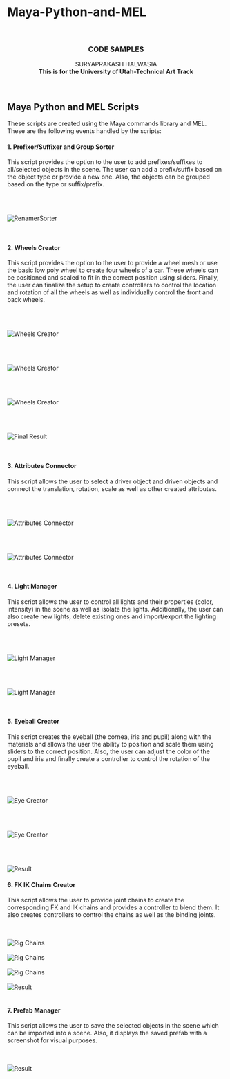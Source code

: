 # Maya-Python-and-MEL
<a name="readme-top"></a>


<!-- PROJECT LOGO -->
<br />

<h3 align="center">CODE SAMPLES</h3>

  <p align="center">
    SURYAPRAKASH HALWASIA
    <br />
    <strong>This is for the University of Utah-Technical Art Track</strong>
    <br />
    </p>



<br />



<!-- MAYA PYTHON AND MEL SCRIPTS -->
## Maya Python and MEL Scripts

These scripts are created using the Maya commands library and MEL. These are the following
events handled by the scripts:

#### 1. Prefixer/Suffixer and Group Sorter

This script provides the option to the user to add prefixes/suffixes to all/selected objects in the scene.
The user can add a prefix/suffix based on the object type or provide a new one. Also, 
the objects can be grouped based on the type or suffix/prefix.

<br />
 <br />

![RenamerSorter](https://static.wixstatic.com/media/4d9930_141c1cd25a344d818b2f1c22fafe779d~mv2.jpg/v1/fill/w_505,h_522,al_c,q_80,enc_auto/RenamerSorter_JPG.jpg)

<br />

#### 2. Wheels Creator
This script provides the option to the user to provide a wheel mesh or use the basic low poly 
wheel to create four wheels of a car. These wheels can be positioned and scaled to fit
in the correct position using sliders. Finally, the user can finalize the setup to create controllers
to control the location and rotation of all the wheels as well as individually control the front and back wheels.

<br />
 <br />

![Wheels Creator](https://static.wixstatic.com/media/4d9930_83145f7064b1490baa9318ef5ae1596b~mv2.jpg/v1/fill/w_458,h_396,al_c,q_80,enc_auto/wheelscreator_JPG.jpg)

<br />
 <br />
 

![Wheels Creator](https://static.wixstatic.com/media/4d9930_f46f29f8f2a44b7db5d4d1db75a47625~mv2.jpg/v1/fill/w_600,h_307,al_c,q_80,usm_0.66_1.00_0.01,enc_auto/4d9930_f46f29f8f2a44b7db5d4d1db75a47625~mv2.jpg)

<br />
 <br />
 
 
![Wheels Creator](https://static.wixstatic.com/media/4d9930_4b1681f582b54da98a02040fe948f171~mv2.jpg/v1/fill/w_600,h_307,al_c,q_80,usm_0.66_1.00_0.01,enc_auto/4d9930_4b1681f582b54da98a02040fe948f171~mv2.jpg)

<br />
 <br />

![Final Result](https://static.wixstatic.com/media/4d9930_d689cef9470e4b55b07766114913c81e~mv2.jpg/v1/fill/w_600,h_309,al_c,q_80,usm_0.66_1.00_0.01,enc_auto/4d9930_d689cef9470e4b55b07766114913c81e~mv2.jpg)

<br />

#### 3. Attributes Connector

This script allows the user to select a driver object and driven objects and connect the translation,
rotation, scale as well as other created attributes.

<br />
 <br />

![Attributes Connector](https://static.wixstatic.com/media/4d9930_eae259c72c384853ad66a0f4c287e041~mv2.jpg/v1/fill/w_525,h_521,al_c,q_80,enc_auto/AttributesConnector_JPG.jpg)

<br />
 <br />

![Attributes Connector](https://static.wixstatic.com/media/4d9930_fde23cb8ea784cdfa256f5a67a96ea8f~mv2.jpg/v1/fill/w_600,h_483,al_c,q_80,usm_0.66_1.00_0.01,enc_auto/4d9930_fde23cb8ea784cdfa256f5a67a96ea8f~mv2.jpg)

<br />

#### 4. Light Manager
This script allows the user to control all lights and their properties (color, intensity) in the scene as well as isolate the lights. 
Additionally, the user can also create new lights, delete existing ones and import/export the lighting
presets.

<br />
 <br />

![Light Manager](https://static.wixstatic.com/media/4d9930_ffa968453b2c490587745a6998a82fe3~mv2.jpg/v1/fill/w_452,h_656,al_c,q_80,enc_auto/light_JPG.jpg)

<br />
 <br />

![Light Manager](https://static.wixstatic.com/media/4d9930_074a422846db41549f3a2697d17c61ab~mv2.jpg/v1/fill/w_413,h_600,al_c,q_80,usm_0.66_1.00_0.01,enc_auto/4d9930_074a422846db41549f3a2697d17c61ab~mv2.jpg)

<br />

#### 5. Eyeball Creator
This script creates the eyeball (the cornea, iris and pupil) along with the materials and
allows the user the ability to position and scale them using sliders to the correct position. Also,
the user can adjust the color of the pupil and iris and finally create a controller to control
the rotation of the eyeball.

<br />
 <br />

![Eye Creator](https://static.wixstatic.com/media/4d9930_849933dc6f474458859e74166e1a9dfc~mv2.jpg/v1/fill/w_544,h_659,al_c,q_80,enc_auto/EyeCreator3_JPG.jpg)

<br />
 <br />

![Eye Creator](https://static.wixstatic.com/media/4d9930_d240dfc4b3124d028419936552fcec17~mv2.jpg/v1/fill/w_600,h_309,al_c,q_80,usm_0.66_1.00_0.01,enc_auto/4d9930_d240dfc4b3124d028419936552fcec17~mv2.jpg)

<br />
 <br />

![Result](https://static.wixstatic.com/media/4d9930_10d642e1fc78486181df6968516204fd~mv2.jpg/v1/fill/w_600,h_308,al_c,q_80,usm_0.66_1.00_0.01,enc_auto/4d9930_10d642e1fc78486181df6968516204fd~mv2.jpg)
<br />

#### 6. FK IK Chains Creator
This script allows the user to provide joint chains to create the corresponding FK and IK chains
and provides a controller to blend them. It also creates controllers to control the chains as well
as the binding joints.

<br />
 <br />

<img src="readme-images/RigChains.JPG" alt="Rig Chains" >

<br />
 <br />

<img src="readme-images/RigChains2.JPG" alt="Rig Chains" >

<br />
 <br />

<img src="readme-images/RigChains0.JPG" alt="Rig Chains" >

<br />
 <br />

<img src="readme-images/RigChains1.JPG" alt="Result" >
<br />
<br />

#### 7. Prefab Manager
This script allows the user to save the selected objects in the scene which can be imported into a scene.
Also, it displays the saved prefab with a screenshot for visual purposes.

<br />
 <br />

<img src="readme-images/PrefabManager.JPG" alt="Result" >
<br />

